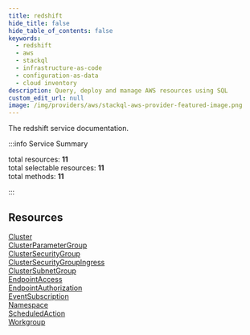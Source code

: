 ```yaml
---
title: redshift
hide_title: false
hide_table_of_contents: false
keywords:
  - redshift
  - aws
  - stackql
  - infrastructure-as-code
  - configuration-as-data
  - cloud inventory
description: Query, deploy and manage AWS resources using SQL
custom_edit_url: null
image: /img/providers/aws/stackql-aws-provider-featured-image.png
---
```


The redshift service documentation.

:::info Service Summary

<div class="row">
<div class="providerDocColumn">
<span>total resources:&nbsp;<b>11</b></span><br />
<span>total selectable resources:&nbsp;<b>11</b></span><br />
<span>total methods:&nbsp;<b>11</b></span><br />
</div>
</div>

:::

## Resources
<div class="row">
<div class="providerDocColumn">
<a href="/providers/aws/redshift/Cluster/">Cluster</a><br />
<a href="/providers/aws/redshift/ClusterParameterGroup/">ClusterParameterGroup</a><br />
<a href="/providers/aws/redshift/ClusterSecurityGroup/">ClusterSecurityGroup</a><br />
<a href="/providers/aws/redshift/ClusterSecurityGroupIngress/">ClusterSecurityGroupIngress</a><br />
<a href="/providers/aws/redshift/ClusterSubnetGroup/">ClusterSubnetGroup</a><br />
<a href="/providers/aws/redshift/EndpointAccess/">EndpointAccess</a>
</div>
<div class="providerDocColumn">
<a href="/providers/aws/redshift/EndpointAuthorization/">EndpointAuthorization</a><br />
<a href="/providers/aws/redshift/EventSubscription/">EventSubscription</a><br />
<a href="/providers/aws/redshift/Namespace/">Namespace</a><br />
<a href="/providers/aws/redshift/ScheduledAction/">ScheduledAction</a><br />
<a href="/providers/aws/redshift/Workgroup/">Workgroup</a>
</div>
</div>